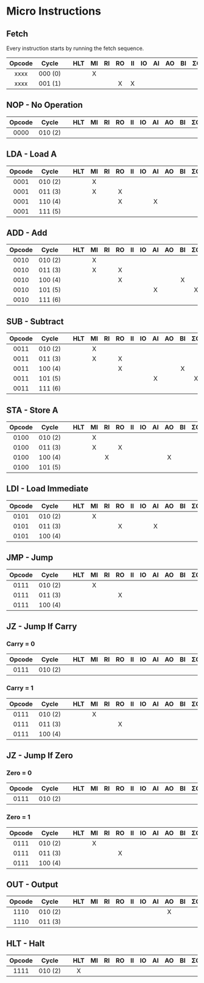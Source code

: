 # Micro Instructions

## Fetch

Every instruction starts by running the fetch sequence.

| Opcode | Cycle        | | HLT | MI  | RI  | RO  | II  | IO  | AI  | AO  | BI  | ΣO  | SU  | OI  | PCI | PCO | PCE | MCR | SFE |
| :----: | :----------: |-| :-: | :-: | :-: | :-: | :-: | :-: | :-: | :-: | :-: | :-: | :-: | :-: | :-: | :-: | :-: | :-: | :-: |
| xxxx   | 000&nbsp;(0) | |     | X   |     |     |     |     |     |     |     |     |     |     |     | X   |     |     |     |
| xxxx   | 001&nbsp;(1) | |     |     |     | X   | X   |     |     |     |     |     |     |     |     |     | X   |     |     |


## NOP - No Operation

| Opcode | Cycle        | | HLT | MI  | RI  | RO  | II  | IO  | AI  | AO  | BI  |  ΣO  | SU  | OI  | PCI | PCO | PCE | MCR | SFE |
| :----: | :----------: |-| :-: | :-: | :-: | :-: | :-: | :-: | :-: | :-: | :-: |  :-: | :-: | :-: | :-: | :-: | :-: | :-: | :-: |
| 0000   | 010&nbsp;(2) | |     |     |     |     |     |     |     |     |     |      |     |     |     |     |     | X   |     |


## LDA - Load A

| Opcode | Cycle        | | HLT | MI  | RI  | RO  | II  | IO  | AI  | AO  | BI  | ΣO  | SU  | OI  | PCI | PCO | PCE | MCR | SFE |
| :----: | :----------: |-| :-: | :-: | :-: | :-: | :-: | :-: | :-: | :-: | :-: | :-: | :-: | :-: | :-: | :-: | :-: | :-: | :-: |
| 0001   | 010&nbsp;(2) | |     | X   |     |     |     |     |     |     |     |     |     |     |     | X   | X   |     |     |
| 0001   | 011&nbsp;(3) | |     | X   |     | X   |     |     |     |     |     |     |     |     |     |     |     |     |     |
| 0001   | 110&nbsp;(4) | |     |     |     | X   |     |     | X   |     |     |     |     |     |     |     |     |     |     |
| 0001   | 111&nbsp;(5) | |     |     |     |     |     |     |     |     |     |     |     |     |     |     |     | X   |     |


## ADD - Add

| Opcode | Cycle        | | HLT | MI  | RI  | RO  | II  | IO  | AI  | AO  | BI  | ΣO  | SU  | OI  | PCI | PCO | PCE | MCR | SFE |
| :----: | :----------: |-| :-: | :-: | :-: | :-: | :-: | :-: | :-: | :-: | :-: | :-: | :-: | :-: | :-: | :-: | :-: | :-: | :-: |
| 0010   | 010&nbsp;(2) | |     | X   |     |     |     |     |     |     |     |     |     |     |     | X   | X   |     |     |
| 0010   | 011&nbsp;(3) | |     | X   |     | X   |     |     |     |     |     |     |     |     |     |     |     |     |     |
| 0010   | 100&nbsp;(4) | |     |     |     | X   |     |     |     |     | X   |     |     |     |     |     |     |     |     |
| 0010   | 101&nbsp;(5) | |     |     |     |     |     |     | X   |     |     | X   |     |     |     |     |     |     | X   |
| 0010   | 111&nbsp;(6) | |     |     |     |     |     |     |     |     |     |     |     |     |     |     |     | X   |     |

## SUB - Subtract

| Opcode | Cycle        | | HLT | MI  | RI  | RO  | II  | IO  | AI  | AO  | BI  | ΣO  | SU  | OI  | PCI | PCO | PCE | MCR | SFE |
| :----: | :----------: |-| :-: | :-: | :-: | :-: | :-: | :-: | :-: | :-: | :-: | :-: | :-: | :-: | :-: | :-: | :-: | :-: | :-: |
| 0011   | 010&nbsp;(2) | |     | X   |     |     |     |     |     |     |     |     |     |     |     | X   | X   |     |     |
| 0011   | 011&nbsp;(3) | |     | X   |     | X   |     |     |     |     |     |     |     |     |     |     |     |     |     |
| 0011   | 100&nbsp;(4) | |     |     |     | X   |     |     |     |     | X   |     |     |     |     |     |     |     |     |
| 0011   | 101&nbsp;(5) | |     |     |     |     |     |     | X   |     |     | X   | X   |     |     |     |     |     | X   |
| 0011   | 111&nbsp;(6) | |     |     |     |     |     |     |     |     |     |     |     |     |     |     |     | X   |     |


## STA - Store A

| Opcode | Cycle        | | HLT | MI  | RI  | RO  | II  | IO  | AI  | AO  | BI  | ΣO  | SU  | OI  | PCI | PCO | PCE | MCR | SFE |
| :----: | :----------: |-| :-: | :-: | :-: | :-: | :-: | :-: | :-: | :-: | :-: | :-: | :-: | :-: | :-: | :-: | :-: | :-: | :-: |
| 0100   | 010&nbsp;(2) | |     | X   |     |     |     |     |     |     |     |     |     |     |     | X   | X   |     |     |
| 0100   | 011&nbsp;(3) | |     | X   |     | X   |     |     |     |     |     |     |     |     |     |     |     |     |     |
| 0100   | 100&nbsp;(4) | |     |     | X   |     |     |     |     | X   |     |     |     |     |     |     |     |     |     |
| 0100   | 101&nbsp;(5) | |     |     |     |     |     |     |     |     |     |     |     |     |     |     |     | X   |     |


## LDI - Load Immediate

| Opcode | Cycle        | | HLT | MI  | RI  | RO  | II  | IO  | AI  | AO  | BI  | ΣO  | SU  | OI  | PCI | PCO | PCE | MCR | SFE |
| :----: | :----------: |-| :-: | :-: | :-: | :-: | :-: | :-: | :-: | :-: | :-: | :-: | :-: | :-: | :-: | :-: | :-: | :-: | :-: |
| 0101   | 010&nbsp;(2) | |     | X   |     |     |     |     |     |     |     |     |     |     |     | X   | X   |     |     |
| 0101   | 011&nbsp;(3) | |     |     |     | X   |     |     | X   |     |     |     |     |     |     |     |     |     |     |
| 0101   | 100&nbsp;(4) | |     |     |     |     |     |     |     |     |     |     |     |     |     |     |     | X   |     |

## JMP - Jump

| Opcode | Cycle        | | HLT | MI  | RI  | RO  | II  | IO  | AI  | AO  | BI  | ΣO  | SU  | OI  | PCI | PCO | PCE | MCR | SFE |
| :----: | :----------: |-| :-: | :-: | :-: | :-: | :-: | :-: | :-: | :-: | :-: | :-: | :-: | :-: | :-: | :-: | :-: | :-: | :-: |
| 0111   | 010&nbsp;(2) | |     | X   |     |     |     |     |     |     |     |     |     |     |     | X   |     |     |     |
| 0111   | 011&nbsp;(3) | |     |     |     | X   |     |     |     |     |     |     |     |     | X   |     |     |     |     |
| 0111   | 100&nbsp;(4) | |     |     |     |     |     |     |     |     |     |     |     |     |     |     |     | X   |     |


## JZ - Jump If Carry

### Carry = 0
| Opcode | Cycle        | | HLT | MI  | RI  | RO  | II  | IO  | AI  | AO  | BI  | ΣO  | SU  | OI  | PCI | PCO | PCE | MCR | SFE |
| :----: | :----------: |-| :-: | :-: | :-: | :-: | :-: | :-: | :-: | :-: | :-: | :-: | :-: | :-: | :-: | :-: | :-: | :-: | :-: |
| 0111   | 010&nbsp;(2) | |     |     |     |     |     |     |     |     |     |     |     |     |     |     |     | X   |     |

### Carry = 1
| Opcode | Cycle        | | HLT | MI  | RI  | RO  | II  | IO  | AI  | AO  | BI  | ΣO  | SU  | OI  | PCI | PCO | PCE | MCR | SFE |
| :----: | :----------: |-| :-: | :-: | :-: | :-: | :-: | :-: | :-: | :-: | :-: | :-: | :-: | :-: | :-: | :-: | :-: | :-: | :-: |
| 0111   | 010&nbsp;(2) | |     | X   |     |     |     |     |     |     |     |     |     |     |     | X   | X   |     |     |
| 0111   | 011&nbsp;(3) | |     |     |     | X   |     |     |     |     |     |     |     |     | X   |     |     |     |     |
| 0111   | 100&nbsp;(4) | |     |     |     |     |     |     |     |     |     |     |     |     |     |     |     | X   |     |


## JZ - Jump If Zero

### Zero = 0
| Opcode | Cycle        | | HLT | MI  | RI  | RO  | II  | IO  | AI  | AO  | BI  | ΣO  | SU  | OI  | PCI | PCO | PCE | MCR | SFE |
| :----: | :----------: |-| :-: | :-: | :-: | :-: | :-: | :-: | :-: | :-: | :-: | :-: | :-: | :-: | :-: | :-: | :-: | :-: | :-: |
| 0111   | 010&nbsp;(2) | |     |     |     |     |     |     |     |     |     |     |     |     |     |     |     | X   |     |

### Zero = 1
| Opcode | Cycle        | | HLT | MI  | RI  | RO  | II  | IO  | AI  | AO  | BI  | ΣO  | SU  | OI  | PCI | PCO | PCE | MCR | SFE |
| :----: | :----------: |-| :-: | :-: | :-: | :-: | :-: | :-: | :-: | :-: | :-: | :-: | :-: | :-: | :-: | :-: | :-: | :-: | :-: |
| 0111   | 010&nbsp;(2) | |     | X   |     |     |     |     |     |     |     |     |     |     |     | X   | X   |     |     |
| 0111   | 011&nbsp;(3) | |     |     |     | X   |     |     |     |     |     |     |     |     | X   |     |     |     |     |
| 0111   | 100&nbsp;(4) | |     |     |     |     |     |     |     |     |     |     |     |     |     |     |     | X   |     |


## OUT - Output

| Opcode | Cycle        | | HLT | MI  | RI  | RO  | II  | IO  | AI  | AO  | BI  | ΣO  | SU  | OI  | PCI | PCO | PCE | MCR | SFE |
| :----: | :----------: |-| :-: | :-: | :-: | :-: | :-: | :-: | :-: | :-: | :-: | :-: | :-: | :-: | :-: | :-: | :-: | :-: | :-: |
| 1110   | 010&nbsp;(2) | |     |     |     |     |     |     |     | X   |     |     |     | X   |     |     |     |     |     |
| 1110   | 011&nbsp;(3) | |     |     |     |     |     |     |     |     |     |     |     |     |     |     |     | X   |     |


## HLT - Halt

| Opcode | Cycle        | | HLT | MI  | RI  | RO  | II  | IO  | AI  | AO  | BI  | ΣO  | SU  | OI  | PCI | PCO | PCE | MCR | SFE |
| :----: | :----------: |-| :-: | :-: | :-: | :-: | :-: | :-: | :-: | :-: | :-: | :-: | :-: | :-: | :-: | :-: | :-: | :-: | :-: |
| 1111   | 010&nbsp;(2) | | X   |     |     |     |     |     |     |     |     |     |     |     |     |     |     |     |     |

